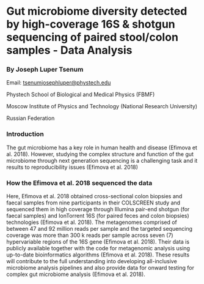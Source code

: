 # Gut microbiome diversity detected by high-coverage 16S & shotgun sequencing of paired stool/colon samples - Data Analysis

### By Joseph Luper Tsenum
Email: tsenumjosephluper@phystech.edu

Phystech School of Biological and Medical Physics (FBMF)

Moscow Institute of Physics and Technology (National Research University)

Russian Federation


### Introduction

The gut microbiome has a key role in human health and disease (Efimova et al. 2018). However, studying the complex structure and function of the gut microbiome through next generation sequencing is a challenging task and it results to reproducibility issues (Efimova et al. 2018)

### How the Efimova et al. 2018 sequenced the data

Here, Efimova et al. 2018 obtained cross-sectional colon biopsies and faecal samples from nine participants in their COLSCREEN study and sequenced them in high coverage through Illumina pair-end shotgun (for faecal samples) and IonTorrent 16S (for paired feces and colon biopsies) technologies (Efimova et al. 2018). The metagenomes comprised of between 47 and 92 million reads per sample and the targeted sequencing coverage was more than 300 k reads per sample across seven (7) hypervariable regions of the 16S gene (Efimova et al. 2018). Their data is publicly available together with the code for metagenomic analysis using up-to-date bioinformatics algorithms (Efimova et al. 2018). These results will contribute to the full understanding into developing 
all-inclusive microbiome analysis pipelines and also provide data for onward testing for complex gut microbiome analysis (Efimova et al. 2018).
